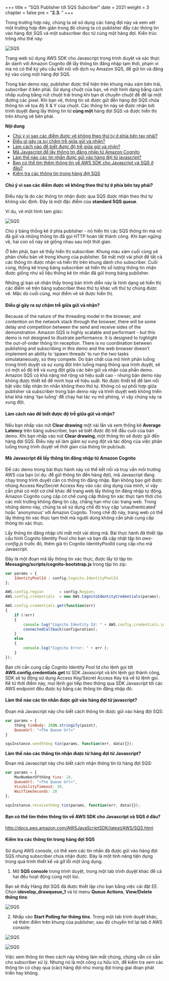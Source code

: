 +++
title = "SQS Publisher tới SQS Subcriber"
date = 2021
weight = 3
chapter = false
pre = "<b>2.3. </b>"
+++

Trong trường hợp này, chúng ta sẽ sử dụng các hàng đợi này và xem xét một trường hợp đơn giản trong đó chúng ta có publisher đẩy các thông tin vào hàng đợi SQS và một subscriber đọc từ cùng một hàng đợi. Kiến trúc trông như thế này: 

![SQS](/images/2/sqspubsub-architecture.png?width=50pc)

Trang web sử dụng AWS SDK cho Javascript trong trình duyệt và xác thực ẩn danh với Amazon Cognito để lấy thông tin đăng nhập tạm thời, phạm vi mà nó có thể ký yêu cầu kết nối với dịch vụ Amazon SQS, để gửi tin và đăng ký vào cùng một hàng đợi SQS. 

Trong bản demo này, publisher được thể hiện trên khung màu xám bên trái, subscriber ở bên phải. Sử dụng chuột của bạn, vẽ một hình dạng bằng cách nhấp xuống bằng nút chuột trái trong khi bạn di chuyển chuột để để lại một đường các pixel. Khi bạn vẽ, thông tin sẽ được gửi đến hàng đợi SQS chứa thông tin về tọa độ X & Y của chuột. Các thông tin này sẽ được nhận bởi trình duyệt đang lấy thông tin từ **cùng một** hàng đợi SQS và được hiển thị trên khung vẽ bên phải. 

**Nội dung**
- [Chú ý vì sao các điểm được vẽ không theo thứ tự ở phía bên tay phải?](#chú-ý-vì-sao-các-điểm-được-vẽ-không-theo-thứ-tự-ở-phía-bên-tay-phải)
- [Điều gì gây ra sự chậm trễ giữa gửi và nhận?](#điều-gì-gây-ra-sự-chậm-trễ-giữa-gửi-và-nhận)
- [Làm cách nào để biết được độ trễ giữa gửi và nhận?](#làm-cách-nào-để-biết-được-độ-trễ-giữa-gửi-và-nhận)
- [Mã Javascript để lấy thông tin đăng nhập từ Amazon Cognito](#mã-javascript-để-lấy-thông-tin-đăng-nhập-từ-amazon-cognito)
- [Làm thế nào các tin nhắn được gửi vào hàng đợi từ javascript?](#làm-thế-nào-các-tin-nhắn-được-gửi-vào-hàng-đợi-từ-javascript)
- [Bạn có thể tìm thêm thông tin về AWS SDK cho Javascript và SQS ở đâu?](#bạn-có-thể-tìm-thêm-thông-tin-về-aws-sdk-cho-javascript-và-sqs-ở-đâu)
- [Kiểm tra các thông tin trong hàng đợi SQS](#kiểm-tra-các-thông-tin-trong-hàng-đợi-sqs)

#### Chú ý vì sao các điểm được vẽ không theo thứ tự ở phía bên tay phải?

Điều này là do các thông tin nhận được qua SQS được nhận theo thứ tự không xác định. Đây là một đặc điểm của **standard SQS queue**.

Ví dụ, vẽ một hình tam giác:

![SQS](/images/2/7.png?width=90pc)

Chú ý bảng thống kê ở phía publisher - nó hiển thị các SQS thông tin mà nó đã gửi và những thông tin đã gọi HTTP hoàn tất thành công. Khi bạn ngừng vẽ, hai con số này sẽ giống nhau sau một thời gian.

Ở bên phải, bạn sẽ thấy hiển thị subscriber. Khung màu xám cuối cùng sẽ phản chiếu bản vẽ trong khung của publisher. Sẽ mất một vài phút để tất cả các thông tin được nhận và hiển thị trên khung dành cho subscriber. Cuối cùng, thống kê trong bảng subscriber sẽ hiển thị số lượng thông tin nhận được giống như số liệu thống kê tin nhắn đã gửi trong bảng publisher.

Những gì bạn sẽ nhận thấy trong bản trình diễn này là hình dạng sẽ hiển thị các điểm vẽ trên bảng subscriber theo thứ tự khác với thứ tự chúng được vẽ. Mặc dù cuối cùng, mọi điểm vẽ sẽ được hiển thị.

#### Điều gì gây ra sự chậm trễ giữa gửi và nhận?
Because of the nature of the threading model in the browser, and contention on the network stack through the browser, there will be some delay and competition between the send and receive sides of the demonstration. Amazon SQS is highly scalable and performant - but this demo is not designed to illustrate performance. It is designed to highlight the out-of-order thông tin reception. There is no coordination between publishing and subscribing in this demo and the web browser doesn’t implement an ability to ‘spawn threads’ to run the two tasks simulataneously, so they compete.
Do bản chất của mô hình phân luồng trong trình duyệt và sự xung đột trên luồng mạng thông qua trình duyệt, sẽ có một số độ trễ và xung đột giữa các bên gửi và nhận của phần demo. Amazon SQS có khả năng mở rộng và hiệu suất cao - nhưng bản demo này không được thiết kế để minh họa về hiệu suất. Nó được thiết kế để làm nổi bật việc tiếp nhận tin nhắn không theo thứ tự. Không có sự phối hợp giữa publisher và subscriber trong bản demo này và trình duyệt web không triển khai khả năng 'tạo luồng' để chạy hai tác vụ mô phỏng, vì vậy chúng xảy ra xung đột.

#### Làm cách nào để biết được độ trễ giữa gửi và nhận?
Nếu bạn nhấp vào nút **Clear drawing** một vài lần và xem thống kê **Average Latency** trên bảng subscriber, bạn sẽ biết được độ trễ đầu cuối của bản demo. Khi bạn nhấp vào nút **Clear drawing**, một thông tin sẽ được gửi đến hàng đợi SQS. Điều này sẽ làm giảm sự xung đột và tác động của việc phân luồng trong trình duyệt về thời gian của thông tin pub/sub.

#### Mã Javascript để lấy thông tin đăng nhập từ Amazon Cognito
Để các demo trong bài thực hành này có thể kết nối và truy vấn môi trường AWS của bạn (ví dụ: để gửi thông tin đến hàng đợi), mã Javascript đang chạy trong trình duyệt cần có thông tin đăng nhập. Bạn không bao giờ được nhúng Access Key/Secret Access Key vào các ứng dụng của mình, vì vậy cần phải có một cơ chế khác để trang web lấy thông tin đăng nhập tự động. Amazon Cognito cung cấp cơ chế cung cấp thông tin xác thực tạm thời cho các môi trường không đáng tin cậy, chẳng hạn như các trang web. Trong những demo này, chúng ta sẽ sử dụng chế độ truy cập 'unauthenticated' hoặc 'anonymous' với Amazon Cognito. Trong chế độ này, trang web có thể lấy thông tin xác thực tạm thời mà người dùng không cần phải cung cấp thông tin xác thực.

Lấy thông tin đăng nhập chỉ mất một vài dòng mã. Bài thực hành đã thiết lập cấu hình Cognito Identity Pool cho bạn và bạn đã cập nhật tập tin *aws-config.js* trước đó, thêm giá trị Cognito IdentityPoolId cung cấp cho mã Javascript.

Đây là một đoạn mã lấy thông tin xác thực, được lấy từ tập tin **Messaging/scripts/cognito-bootstrap.js** trong tập tin zip:

```js
var params = {
	IdentityPoolId : config.Cognito.IdentityPoolId
};

AWS.config.region       = config.Region;
AWS.config.credentials  = new AWS.CognitoIdentityCredentials(params);

AWS.config.credentials.get(function(err)
{
	if (!err)
	{
		console.log("Cognito Identity Id: " + AWS.config.credentials.identityId);
		connectedCallback(configuration);
	}
	else
	{
		console.log("Cognito Error: " + err );
	}
});
```

Bạn chỉ cần cung cấp Cognito Identity Pool Id cho lệnh gọi tới **AWS.config.credentials.get** từ SDK Javascript và khi lệnh gọi thành công, SDK sẽ tự động sử dụng Access Key/Secret Access Key trả về từ lệnh gọi. Kể từ thời điểm này, mọi lệnh gọi tiếp theo thông qua SDK Javascript tới các AWS endpoint đều được ký bằng các thông tin đăng nhập đó.

#### Làm thế nào các tin nhắn được gửi vào hàng đợi từ javascript?

Đoạn mã Javascript này cho biết cách thông tin được gửi vào hàng đợi SQS:

```js
var params = {
	thông tinBody: JSON.stringify(point),
	QueueUrl: "<The Queue Url>"
}

sqsInstance.sendthông tin(params, function(err, data){});
```

**Làm thế nào các thông tin nhận được từ hàng đợi từ Javascript?**

Đoạn mã Javascript này cho biết cách nhận thông tin từ hàng đợi SQS:

```js
var params = {
	MaxNumberOfthông tins: 10,
	QueueUrl: "<The Queue Url>",
	VisibilityTimeout: 20,
	WaitTimeSeconds: 20
};

sqsInstance.receivethông tin(params, function(err, data){});
```

#### Bạn có thể tìm thêm thông tin về AWS SDK cho Javascript và SQS ở đâu?

http://docs.aws.amazon.com/AWSJavaScriptSDK/latest/AWS/SQS.html

#### Kiểm tra các thông tin trong hàng đợi SQS

Sử dụng AWS console, có thể xem các tin nhắn đã được gửi vào hàng đợi SQS nhưng subscriber chưa nhận được. Đây là một tính năng tiện dụng trong quá trình thiết kế và gỡ lỗi một ứng dụng.

1. Mở **SQS console** trong trình duyệt, trong một tab trình duyệt khác để cả hai đều hoạt động cùng một lúc.

Bạn sẽ thấy Hàng đợi SQS đã được thiết lập cho bạn bằng việc cài đặt EE. Chọn **idevelop_drawqueue_1** và từ menu **Queue Actions**, **View/Delete thông tins**:

![SQS](/images/2/8.png?width=90pc)

2. Nhấp vào **Start Polling for thông tins**. Trong một tab trình duyệt khác, vẽ thêm điểm trên khung của publisher, sau đó chuyển trở lại tab ở AWS console: 

![SQS](/images/2/9a.png?width=90pc)

![SQS](/images/2/9b.png?width=90pc)

Việc xem thông tin theo cách này không làm mất chúng, chúng vẫn có sẵn cho subscriber xử lý. Nhưng nó là một công cụ hữu ích, để kiểm tra xem các thông tin có chạy qua (các) hàng đợi như mong đợi trong giai đoạn phát triển hay không.